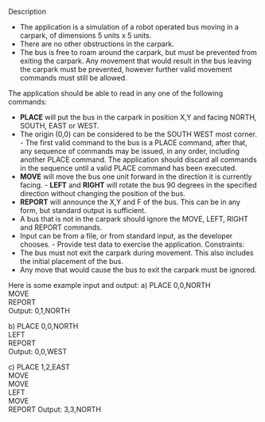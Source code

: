 Description

- The application is a simulation of a robot operated bus moving in a carpark, of  dimensions 5 units x 5 units. 
- There are no other obstructions in the carpark. 
- The bus is free to roam around the carpark, but must be prevented from exiting the  carpark. Any movement that would result in the bus leaving the carpark must be  prevented, however further valid movement commands must still be allowed. 

The application should be able to read in any one of the following commands: 

- **PLACE** will put the bus in the carpark in position X,Y and facing NORTH, SOUTH,  EAST or WEST. 
- The origin (0,0) can be considered to be the SOUTH WEST most corner. - The first valid command to the bus is a PLACE command, after that, any sequence of  commands may be issued, in any order, including another PLACE command. The  application should discard all commands in the sequence until a valid PLACE  command has been executed. 
- **MOVE** will move the bus one unit forward in the direction it is currently facing. - **LEFT** and **RIGHT** will rotate the bus 90 degrees in the specified direction without  changing the position of the bus. 
- **REPORT** will announce the X,Y and F of the bus. This can be in any form, but  standard output is sufficient. 
- A bus that is not in the carpark should ignore the MOVE, LEFT, RIGHT and REPORT  commands. 
- Input can be from a file, or from standard input, as the developer chooses. - Provide test data to exercise the application.
Constraints: 
- The bus must not exit the carpark during movement. This also includes the initial  placement of the bus. 
- Any move that would cause the bus to exit the carpark must be ignored. 

Here is some example input and output: 
a) 
PLACE 0,0,NORTH  
MOVE  
REPORT  
Output: 0,1,NORTH 

b) 
PLACE 0,0,NORTH  
LEFT  
REPORT  
Output: 0,0,WEST 

c) 
PLACE 1,2,EAST  
MOVE  
MOVE  
LEFT  
MOVE  
REPORT 
Output: 3,3,NORTH
